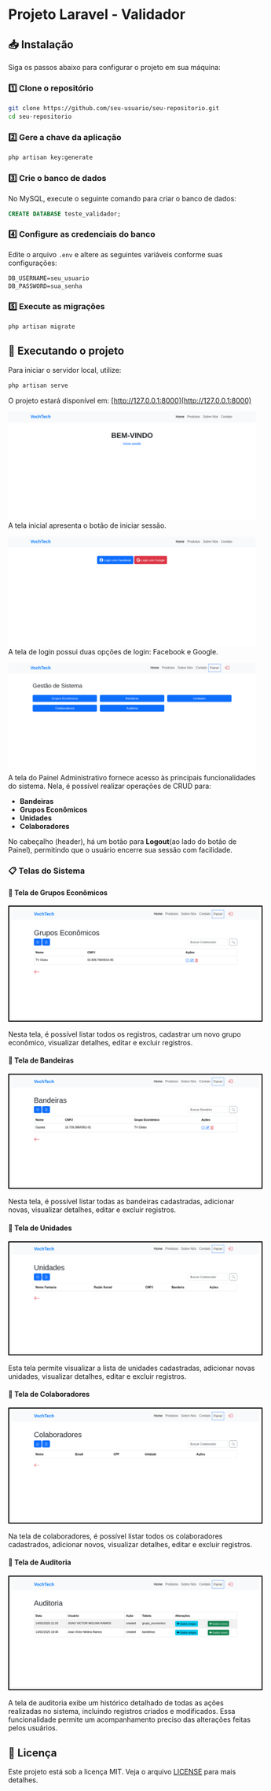 # Projeto Laravel - Validador

## 📥 Instalação

Siga os passos abaixo para configurar o projeto em sua máquina:

### 1️⃣ Clone o repositório
```bash
git clone https://github.com/seu-usuario/seu-repositorio.git
cd seu-repositorio
```

### 2️⃣ Gere a chave da aplicação
```bash
php artisan key:generate
```

### 3️⃣ Crie o banco de dados
No MySQL, execute o seguinte comando para criar o banco de dados:
```sql
CREATE DATABASE teste_validador;
```

### 4️⃣ Configure as credenciais do banco
Edite o arquivo `.env` e altere as seguintes variáveis conforme suas configurações:
```env
DB_USERNAME=seu_usuario
DB_PASSWORD=sua_senha
```

### 5️⃣ Execute as migrações
```bash
php artisan migrate
```

## 🚀 Executando o projeto
Para iniciar o servidor local, utilize:
```bash
php artisan serve
```
O projeto estará disponível em: [http://127.0.0.1:8000](http://127.0.0.1:8000)

![Tela de Inicial](docs/Screenshot%202025-02-14%20at%2017-56-50%20VochTech.png)
A tela inicial apresenta o botão de iniciar sessão.

![Tela de Login](docs/Screenshot%202025-02-14%20at%2017-56-58%20VochTech.png)
A tela de login possui duas opções de login: Facebook e Google.

![Painel Administrativo](docs/Screenshot%202025-02-14%20at%2017-57-12%20VochTech.png)
A tela do Painel Administrativo fornece acesso às principais funcionalidades do sistema. Nela, é possível realizar operações de CRUD para:

- **Bandeiras**
- **Grupos Econômicos**
- **Unidades**
- **Colaboradores**

No cabeçalho (header), há um botão para **Logout**(ao lado do botão de Painel), permitindo que o usuário encerre sua sessão com facilidade.

### 📋 Telas do Sistema

#### 📌 Tela de Grupos Econômicos
<p align="center">
  <img src="docs/Screenshot%202025-02-14%20at%2017-57-25%20VochTech.png" alt="Tela de Grupos Economicos" style="border: 2px solid #000; padding: 5px;" />
</p>
Nesta tela, é possível listar todos os registros, cadastrar um novo grupo econômico, visualizar detalhes, editar e excluir registros.

#### 📌 Tela de Bandeiras
<p align="center">
  <img src="docs/Screenshot%202025-02-14%20at%2017-57-31%20VochTech.png" alt="Tela de Bandeiras" style="border: 2px solid #000; padding: 5px;" />
</p>
Nesta tela, é possível listar todas as bandeiras cadastradas, adicionar novas, visualizar detalhes, editar e excluir registros.

#### 📌 Tela de Unidades
<p align="center">
  <img src="docs/Screenshot%202025-02-14%20at%2017-57-37%20VochTech.png" alt="Tela de Unidades" style="border: 2px solid #000; padding: 5px;" />
</p>
Esta tela permite visualizar a lista de unidades cadastradas, adicionar novas unidades, visualizar detalhes, editar e excluir registros.

#### 📌 Tela de Colaboradores
<p align="center">
  <img src="docs/Screenshot%202025-02-14%20at%2017-57-43%20VochTech.png" alt="Tela de Colaboradores" style="border: 2px solid #000; padding: 5px;" />
</p>
Na tela de colaboradores, é possível listar todos os colaboradores cadastrados, adicionar novos, visualizar detalhes, editar e excluir registros.

#### 📌 Tela de Auditoria
<p align="center">
  <img src="docs/Screenshot%202025-02-14%20at%2017-57-50%20VochTech.png" alt="Tela de Auditoria" style="border: 2px solid #000; padding: 5px;" />
</p>
A tela de auditoria exibe um histórico detalhado de todas as ações realizadas no sistema, incluindo registros criados e modificados. Essa funcionalidade permite um acompanhamento preciso das alterações feitas pelos usuários.

## 📜 Licença
Este projeto está sob a licença MIT. Veja o arquivo [LICENSE](LICENSE) para mais detalhes.
